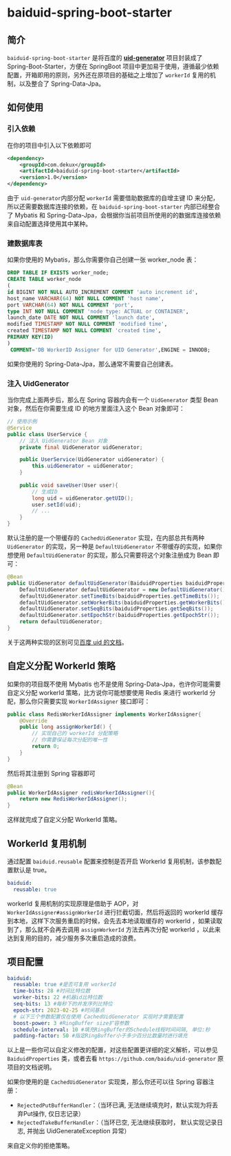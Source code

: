 # baiduid-spring-boot-starter

## 简介

`baiduid-spring-boot-starter` 是将百度的 **[uid-generator](https://github.com/baidu/uid-generator)** 项目封装成了 Spring-Boot-Starter，方便在 SpringBoot 项目中更加易于使用，遵循最少依赖配置，开箱即用的原则，另外还在原项目的基础之上增加了 `workerId` 复用的机制，以及整合了 Spring-Data-Jpa。

## 如何使用

### 引入依赖

在你的项目中引入以下依赖即可

```xml
<dependency>
    <groupId>com.dekux</groupId>
    <artifactId>baiduid-spring-boot-starter</artifactId>
    <version>1.0</version>
</dependency>
```

由于 `uid-generator`内部分配 `workerId` 需要借助数据库的自增主键 ID 来分配，所以还需要数据库连接的依赖，在 `baiduid-spring-boot-starter` 内部已经整合了 Mybatis 和 Spring-Data-Jpa，会根据你当前项目所使用的的数据库连接依赖来自动配置选择使用其中某种。

### 建数据库表

如果你使用的 Mybatis，那么你需要你自己创建一张 worker_node 表：

```sql
DROP TABLE IF EXISTS worker_node;
CREATE TABLE worker_node
(
id BIGINT NOT NULL AUTO_INCREMENT COMMENT 'auto increment id',
host_name VARCHAR(64) NOT NULL COMMENT 'host name',
port VARCHAR(64) NOT NULL COMMENT 'port',
type INT NOT NULL COMMENT 'node type: ACTUAL or CONTAINER',
launch_date DATE NOT NULL COMMENT 'launch date',
modified TIMESTAMP NOT NULL COMMENT 'modified time',
created TIMESTAMP NOT NULL COMMENT 'created time',
PRIMARY KEY(ID)
)
 COMMENT='DB WorkerID Assigner for UID Generator',ENGINE = INNODB;
```

如果你使用的 Spring-Data-Jpa，那么通常不需要自己创建表。

### 注入 UidGenerator

当你完成上面两步后，那么在 Spring 容器内会有一个 `UidGenerator` 类型 Bean 对象，然后在你需要生成 ID 的地方里面注入这个 Bean 对象即可：

```java
// 使用示例
@Service
public class UserService {
    // 注入 UidGenerator Bean 对象
    private final UidGenerator uidGenerator;

    public UserService(UidGenerator uidGenerator) {
        this.uidGenerator = uidGenerator;
    }
    
    public void saveUser(User user){
        // 生成ID
        long uid = uidGenerator.getUID();
        user.setId(uid);
        // ...
    }
}
```

默认注册的是一个带缓存的 `CachedUidGenerator`  实现，在内部总共有两种 `UidGenerator` 的实现，另一种是 `DefaultUidGenerator` 不带缓存的实现，如果你想使用 `DefaultUidGenerator` 的实现，那么只需要将这个对象注册成为 Bean 即可：

```java
@Bean
public UidGenerator defaultUidGenerator(BaiduidProperties baiduidProperties) {
    DefaultUidGenerator defaultUidGenerator = new DefaultUidGenerator();
    defaultUidGenerator.setTimeBits(baiduidProperties.getTimeBits());
    defaultUidGenerator.setWorkerBits(baiduidProperties.getWorkerBits());
    defaultUidGenerator.setSeqBits(baiduidProperties.getSeqBits());
    defaultUidGenerator.setEpochStr(baiduidProperties.getEpochStr());
    return defaultUidGenerator;
}
```

关于这两种实现的区别可见[百度 uid 的文档](https://github.com/baidu/uid-generator/blob/master/README.zh_cn.md#cacheduidgenerator)。

## 自定义分配 WorkerId 策略

如果你的项目既不使用 Mybatis 也不是使用 Spring-Data-Jpa，也许你可能需要自定义分配 workerId 策略，比方说你可能想要使用 Redis 来进行 workerId 分配，那么你只需要实现 `WorkerIdAssigner` 接口即可：

```java
public class RedisWorkerIdAssigner implements WorkerIdAssigner{
    @Override
    public long assignWorkerId() {
        // 实现自己的 workerId 分配策略
        // 你需要保证每次分配的唯一性
        return 0;
    }
}
```

然后将其注册到 Spring 容器即可

```java
@Bean
public WorkerIdAssigner redisWorkerIdAssigner(){
    return new RedisWorkerIdAssigner();
}
```

这样就完成了自定义分配 WorkerId 策略。

## WorkerId 复用机制

通过配置 `baiduid.reusable` 配置来控制是否开启 WorkerId 复用机制，该参数配置默认是 true。

```yml
baiduid:
  reusable: true
```

workerId 复用机制的实现原理是借助于 AOP，对 `WorkerIdAssigner#assignWorkerId` 进行拦截切面，然后将返回的 workerId 缓存到本地，这样下次服务重启的时候，会先去本地读取缓存的 workerId ，如果读取到了，那么就不会再去调用 `assignWorkerId` 方法去再次分配 workerId ，以此来达到复用的目的，减少服务多次重启造成的浪费。

## 项目配置

```yml
baiduid:
  reusable: true #是否可复用 workerId
  time-bits: 28 #时间比特位数
  worker-bits: 22 #机器id比特位数
  seq-bits: 13 #每秒下的并发序列比特位
  epoch-str: 2023-02-25 #时间基点
  # 以下三个参数配置仅在使用 CachedUidGenerator 实现时才需要配置
  boost-power: 3 #RingBuffer size扩容参数
  schedule-interval: 10 #填充RingBuffer的Schedule线程时间间隔, 单位:秒
  padding-factor: 50 #指定RingBuffer小于多少百分比数量时进行填充
```

以上是一些你可以自定义修改的配置，对这些配置更详细的定义解析，可以参见 `BaiduidProperties` 类，或者去看 `https://github.com/baidu/uid-generator` 原项目的文档说明。

如果你使用的是 `CachedUidGenerator` 实现类，那么你还可以往 Spring 容器注册：

- `RejectedPutBufferHandler`：（当环已满, 无法继续填充时，默认实现为将丢弃Put操作, 仅日志记录）
- `RejectedTakeBufferHandler`：（当环已空, 无法继续获取时， 默认实现记录日志, 并抛出 UidGenerateException 异常）

来自定义你的拒绝策略。

